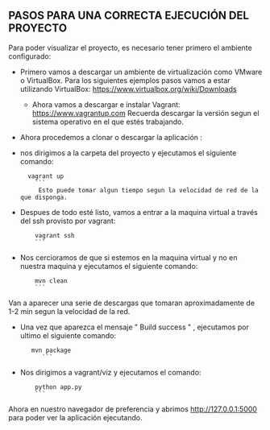 ## PASOS PARA UNA CORRECTA EJECUCIÓN DEL PROYECTO

 Para poder visualizar el proyecto, es necesario tener primero el ambiente configurado:
  * Primero vamos a descargar un ambiente de virtualización como VMware o VirtualBox. Para los siguientes ejemplos pasos vamos a estar utilizando VirtualBox:
      https://www.virtualbox.org/wiki/Downloads
       * Ahora vamos a descargar e instalar Vagrant:
           https://www.vagrantup.com
	   Recuerda descargar la versión segun el sistema operativo en el que estés trabajando.

* Ahora procedemos a clonar o descargar la aplicación :
* nos dirigimos a la carpeta del proyecto y ejecutamos el siguiente comando:
  ```
    vagrant up
      ```
       Esto puede tomar algun tiempo segun la velocidad de red de la que disponga.

 * Despues de todo esté listo, vamos a entrar a la maquina virtual a través del ssh provisto por vagrant:
     ```
         vagrant ssh
	     ```

 * Nos cercioramos de que si estemos en la maquina virtual y no en nuestra maquina y ejecutamos el siguiente comando:

    ```
        mvn clean
	    ```

Van a aparecer una serie de descargas que tomaran aproximadamente de 1-2 min segun la velocidad de la red.

* Una vez que aparezca el mensaje " Build success " , ejecutamos por ultimo el siguiente comando:

   ```
      mvn package
         ```

* Nos dirigimos a vagrant/viz y ejecutamos el comando:
    ```
        python app.py
	    ```

Ahora en nuestro navegador de preferencia y abrimos http://127.0.0.1:5000  para poder ver la aplicación ejecutando.
 